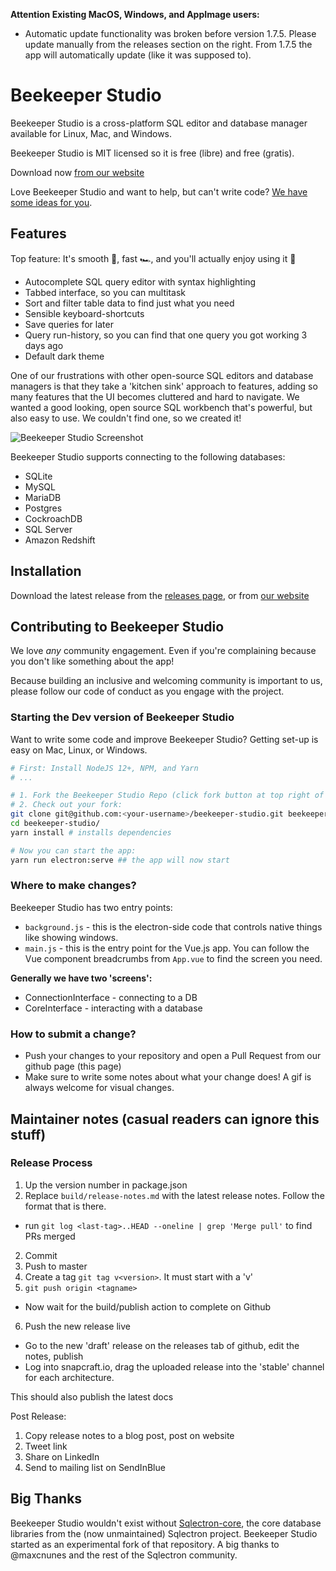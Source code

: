 **Attention Existing MacOS, Windows, and AppImage users:**

- Automatic update functionality was broken before version 1.7.5. Please update manually from the releases section on the right. From 1.7.5 the app will automatically update (like it was supposed to).

# Beekeeper Studio

Beekeeper Studio is a cross-platform SQL editor and database manager available for Linux, Mac, and Windows.

Beekeeper Studio is MIT licensed so it is free (libre) and free (gratis). 

Download now [from our website](https://beekeeperstudio.io)

Love Beekeeper Studio and want to help, but can't write code? [We have some ideas for you](https://github.com/beekeeper-studio/beekeeper-studio/issues/287).

## Features

Top feature: It's smooth 🍫, fast 🏎, and you'll actually enjoy using it 🥰

- Autocomplete SQL query editor with syntax highlighting
- Tabbed interface, so you can multitask
- Sort and filter table data to find just what you need
- Sensible keyboard-shortcuts
- Save queries for later
- Query run-history, so you can find that one query you got working 3 days ago
- Default dark theme

One of our frustrations with other open-source SQL editors and database managers is that they take a 'kitchen sink' approach to features, adding so many features that the UI becomes cluttered and hard to navigate. We wanted a good looking, open source SQL workbench that's powerful, but also easy to use. We couldn't find one, so we created it!

![Beekeeper Studio Screenshot](https://www.beekeeperstudio.io/assets/img/screenshots/main-dark-9e3099be326f5ba8f2389545e6811e9dda80ae842f210450385226f7cf3cc817.png)

Beekeeper Studio supports connecting to the following databases:

- SQLite
- MySQL
- MariaDB
- Postgres
- CockroachDB
- SQL Server
- Amazon Redshift

## Installation

Download the latest release from the [releases page](https://github.com/beekeeper-studio/beekeeper-studio/releases), or from [our website](https://beekeeperstudio.io)

## Contributing to Beekeeper Studio

We love *any* community engagement. Even if you're complaining because you don't like something about the app!

Because building an inclusive and welcoming community is important to us, please follow our code of conduct as you engage with the project.

### Starting the Dev version of Beekeeper Studio

Want to write some code and improve Beekeeper Studio? Getting set-up is easy on Mac, Linux, or Windows.

```bash
# First: Install NodeJS 12+, NPM, and Yarn
# ...

# 1. Fork the Beekeeper Studio Repo (click fork button at top right of this screen)
# 2. Check out your fork:
git clone git@github.com:<your-username>/beekeeper-studio.git beekeeper-studio
cd beekeeper-studio/
yarn install # installs dependencies

# Now you can start the app:
yarn run electron:serve ## the app will now start
```

### Where to make changes?

Beekeeper Studio has two entry points:
- `background.js` - this is the electron-side code that controls native things like showing windows.
- `main.js` - this is the entry point for the Vue.js app. You can follow the Vue component breadcrumbs from `App.vue` to find the screen you need.

**Generally we have two 'screens':**
- ConnectionInterface - connecting to a DB
- CoreInterface - interacting with a database

### How to submit a change?

- Push your changes to your repository and open a Pull Request from our github page (this page)
- Make sure to write some notes about what your change does! A gif is always welcome for visual changes.

## Maintainer notes (casual readers can ignore this stuff)


### Release Process 

1. Up the version number in package.json
2. Replace `build/release-notes.md` with the latest release notes. Follow the format that is there.
  - run `git log <last-tag>..HEAD --oneline | grep 'Merge pull'` to find PRs merged
2. Commit
3. Push to master
4. Create a tag `git tag v<version>`. It must start with a 'v'
5. `git push origin <tagname>`
  - Now wait for the build/publish action to complete on Github
6. Push the new release live
  - Go to the new 'draft' release on the releases tab of github, edit the notes, publish
  - Log into snapcraft.io, drag the uploaded release into the 'stable' channel for each architecture.

This should also publish the latest docs

Post Release:
1. Copy release notes to a blog post, post on website
2. Tweet link
3. Share on LinkedIn
4. Send to mailing list on SendInBlue


## Big Thanks

Beekeeper Studio wouldn't exist without [Sqlectron-core](https://github.com/sqlectron/sqlectron-core), the core database libraries from the (now unmaintained) Sqlectron project. Beekeeper Studio started as an experimental fork of that repository. A big thanks to @maxcnunes and the rest of the Sqlectron community.


